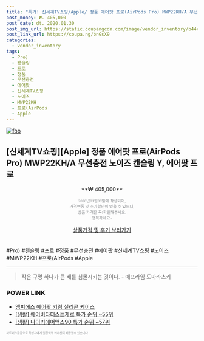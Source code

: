 ```yaml
--- 
title: "특가! 신세계TV쇼핑/Apple/ 정품 에어팟 프로(AirPods Pro) MWP22KH/A 무선충전 노..." 
post_money: ₩. 405,000 
post_date: dt. 2020.01.30 
post_img_url: https://static.coupangcdn.com/image/vendor_inventory/b44c/605d65618820a9dd26c33d83b6a6a4fc7dbcb38b1aa1689096206cfd50e7.jpg 
post_link_url: https://coupa.ng/bnGsX9 
categories: 
  - vendor_inventory 
tags: 
  - Pro) 
  - 캔슬링 
  - 프로 
  - 정품 
  - 무선충전 
  - 에어팟 
  - 신세계TV쇼핑 
  - 노이즈 
  - MWP22KH 
  - 프로(AirPods 
  - Apple 
--- 
```

[![foo](https://static.coupangcdn.com/image/vendor_inventory/b44c/605d65618820a9dd26c33d83b6a6a4fc7dbcb38b1aa1689096206cfd50e7.jpg)](https://coupa.ng/bnGsX9) 

## [신세계TV쇼핑][Apple] 정품 에어팟 프로(AirPods Pro) MWP22KH/A 무선충전 노이즈 캔슬링 Y, 에어팟 프로 
<p style="text-align: center;">**₩ 405,000**</p> 
<p style="text-align: center;"><span style="color: #898c8f; font-family: Georgia,Times,serif; font-size: 0.75em;">2020년01월30일에 작성되어, <br>가격변동 및 추가할인이 있을 수 있으니,<br> 상품 가격을 꼭!확인해주세요.<br>행복하세요~</span> 
</p>	 
<div markdown="0" style="text-align: center;"><a href="https://coupa.ng/bnGsX9" class="btn btn--success">상품가격 및 후기 보러가기</a></div> 
<br><br> 
  #Pro) #캔슬링 #프로 #정품 #무선충전 #에어팟 #신세계TV쇼핑 #노이즈 #MWP22KH #프로(AirPods #Apple 
<hr> 

> 작은 구멍 하나가 큰 배를 침몰시키는 것이다. - 에프라임 도마라츠키 


### POWER LINK

* <a href="https://blog.naver.com/an0733/221784651211" target="_blank">엠피에스 에어팟 키링 실리콘 케이스</a>
* <a href="https://blog.naver.com/sakai111/221784155703" target="_blank"> [생활] 에어비타더스트제로 특가 순위 ~55위</a>
* <a href="https://blog.naver.com/sakai111/221784514778" target="_blank"> [생활] 나이키에어맥스90 특가 순위 ~57위</a>

<span style="color: #898c8f; font-family: Georgia,Times,serif; font-size: 0.55em;">파트너스활동으로 작성자에게 일정액의 커미션이 제공될수 있습니다.</span> 

